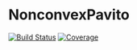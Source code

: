 # NonconvexPavito

[![Build Status](https://github.com/JuliaNonconvex/NonconvexPavito.jl/workflows/CI/badge.svg)](https://github.com/JuliaNonconvex/NonconvexPavito.jl/actions)
[![Coverage](https://codecov.io/gh/JuliaNonconvex/NonconvexPavito.jl/branch/master/graph/badge.svg)](https://codecov.io/gh/JuliaNonconvex/NonconvexPavito.jl)

